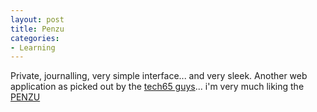 ```yaml
---
layout: post
title: Penzu
categories:
- Learning
---
```



Private, journalling, very simple interface... and very sleek. Another web application as picked out by the [tech65 guys](http://www.tech65.org/2008/06/08/65bits-episode-74-netbooks-galore-2/#more-208)... i'm very much liking the [PENZU](http://penzu.com/content/features)
